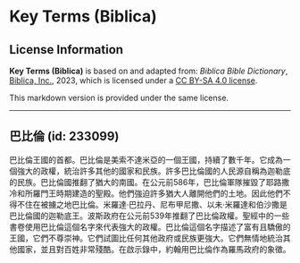 # Key Terms (Biblica)

## License Information

**Key Terms (Biblica)** is based on and adapted from: _Biblica Bible Dictionary_, [Biblica, Inc.](https://www.biblica.com/), 2023, which is licensed under a [CC BY-SA 4.0 license](https://creativecommons.org/licenses/by-sa/4.0/legalcode.en).

This markdown version is provided under the same license.



--------------------------------

## 巴比倫 (id: 233099)

巴比倫王國的首都。巴比倫是美索不達米亞的一個王國，持續了數千年。它成為一個強大的政權，統治許多其他的國家和民族。許多巴比倫國的人民源自稱為迦勒底的民族。巴比倫國推翻了猶大的南國。在公元前586年，巴比倫軍隊摧毀了耶路撒冷和所羅門王時期建造的聖殿。他們強迫許多猶大人離開他們的土地。因此他們不得不住在被擄之地巴比倫。米羅達·巴拉丹、尼布甲尼撒、以未·米羅達和伯沙撒是巴比倫國的迦勒底王。波斯政府在公元前539年推翻了巴比倫政權。聖經中的一些書卷使用巴比倫這個名字來代表強大的政權。巴比倫這個名字描述了富有且驕傲的王國，它們不尊崇神。它們試圖比任何其他政府或民族更強大。它們無情地統治其他國家，並且對百姓非常殘酷。在啟示錄中，約翰用巴比倫作為羅馬政府的象徵。


